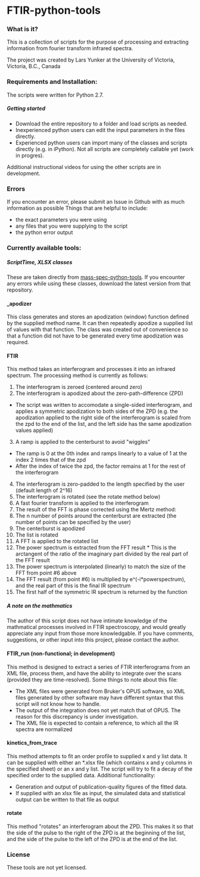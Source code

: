 # FTIR-python-tools

### What is it?
This is a collection of scripts for the purpose of processing and extracting information from fourier transform infrared spectra. 

The project was created by Lars Yunker at the University of Victoria, Victoria, B.C., Canada

### Requirements and Installation:
The scripts were written for Python 2.7.

##### Getting started
* Download the entire repository to a folder and load scripts as needed. 
* Inexperienced python users can edit the input parameters in the files directly. 
* Experienced python users can import many of the classes and scripts directly (e.g. in iPython). Not all scripts are completely callable yet (work in progres). 

Additional instructional videos for using the other scripts are in development.

### Errors
If you encounter an error, please submit an Issue in Github with as much information as possible
Things that are helpful to include:
* the exact parameters you were using
* any files that you were supplying to the script
* the python error output

### Currently available tools:
##### ScriptTime, XLSX classes
These are taken directly from [mass-spec-python-tools](https://github.com/larsyunker/mass-spec-python-tools "mass-spec-python-tools"). If you encounter any errors while using these classes, download the latest version from that repository. 

#### _apodizer
This class generates and stores an apodization (window) function defined by the supplied method name. It can then repeatedly apodize a supplied list of values with that function. The class was created out of convenience so that a function did not have to be generated every time apodization was required. 

#### FTIR
This method takes an interferogram and processes it into an infrared spectrum. The processing method is currently as follows:
1. The interferogram is zeroed (centered around zero)
2. The interferogram is apodized about the zero-path-difference (ZPD)
  * The script was written to accomodate a single-sided interferogram, and applies a symmetric apodization to both sides of the ZPD (e.g. the apodization applied to the right side of the interferogram is scaled from the zpd to the end of the list, and the left side has the same apodization values applied)
3. A ramp is applied to the centerburst to avoid "wiggles"
  * The ramp is 0 at the 0th index and ramps linearly to a value of 1 at the index 2 times that of the zpd
  * After the index of twice the zpd, the factor remains at 1 for the rest of the interferogram
4. The interferogram is zero-padded to the length specified by the user (default length of 2^16)
5. The interferogram is rotated (see the rotate method below)
6. A fast fourier transform is applied to the interferogram
7. The result of the FFT is phase corrected using the Mertz method:
  1. The n number of points around the centerburst are extracted (the number of points can be specified by the user)
  2. The centerburst is apodized
  3. The list is rotated
  4. A FFT is applied to the rotated list
  5. The power spectrum is extracted from the FFT result
    * This is the arctangent of the ratio of the imaginary part divided by the real part of the FFT result
  6. The power spectrum is interpolated (linearly) to match the size of the FFT from point #6 above
  7. The FFT result (from point #6) is multiplied by e^(-i*powerspectrum), and the real part of this is the final IR spectrum
8. The first half of the symmetric IR spectrum is returned by the function
##### A note on the mathmatics
The author of this script does not have intimate knowledge of the mathmatical processes involved in FTIR spectroscopy, and would greatly appreciate any input from those more knowledgable. If you have comments, suggestions, or other input into this project, please contact the author. 

#### FTIR_run (non-functional; in development)
This method is designed to extract a series of FTIR interferograms from an XML file, process them, and have the ability to integrate over the scans (provided they are time-resolved). Some things to note about this file:
  * The XML files were generated from Bruker's OPUS software, so XML files generated by other software may have different syntax that this script will not know how to handle. 
  * The output of the integration does not yet match that of OPUS. The reason for this discrepancy is under investigation. 
  * The XML file is expected to contain a reference, to which all the IR spectra are normalized

#### kinetics_from_trace
This method attempts to fit an order profile to supplied x and y list data. It can be supplied with either an *.xlsx file (which contains x and y columns in the specified sheet) or an x and y list. The script will try to fit a decay of the specified order to the supplied data. Additional functionality: 
  * Generation and output of publication-quality figures of the fitted data. 
  * If supplied with an xlsx file as input, the simulated data and statistical output can be written to that file as output

#### rotate
This method "rotates" an interferogram about the ZPD. This makes it so that the side of the pulse to the right of the ZPD is at the beginning of the list, and the side of the pulse to the left of the ZPD is at the end of the list. 

### License
These tools are not yet licensed. 